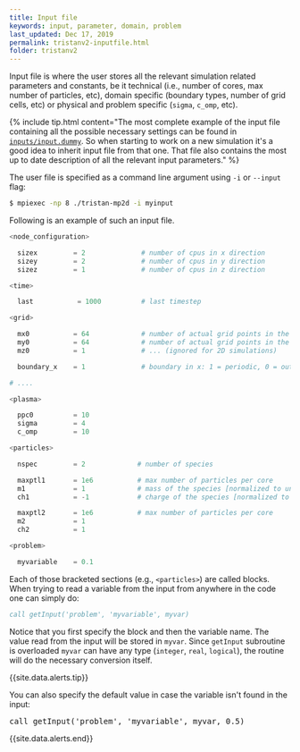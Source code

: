 ```yaml
---
title: Input file
keywords: input, parameter, domain, problem
last_updated: Dec 17, 2019
permalink: tristanv2-inputfile.html
folder: tristanv2
---
```


Input file is where the user stores all the relevant simulation related parameters and constants, be it technical (i.e., number of cores, max number of particles, etc), domain specific (boundary types, number of grid cells, etc) or physical and problem specific (`sigma`, `c_omp`, etc).

{% include tip.html content="The most complete example of the input file containing all the possible necessary settings can be found in [`inputs/input.dummy`](https://github.com/PrincetonUniversity/tristan-v2/blob/master/inputs/input.dummy). So when starting to work on a new simulation it's a good idea to inherit input file from that one. That file also contains the most up to date description of all the relevant input parameters." %}

The user file is specified as a command line argument using `-i` or `--input` flag:
```bash
$ mpiexec -np 8 ./tristan-mp2d -i myinput
```

Following is an example of such an input file.

```python
<node_configuration>

  sizex         = 2              # number of cpus in x direction
  sizey         = 2              # number of cpus in y direction
  sizez         = 1              # number of cpus in z direction

<time>

  last           = 1000          # last timestep

<grid>

  mx0           = 64             # number of actual grid points in the x direction
  my0           = 64             # number of actual grid points in the y direction
  mz0           = 1              # ... (ignored for 2D simulations)

  boundary_x    = 1              # boundary in x: 1 = periodic, 0 = outflow

# ....

<plasma>

  ppc0          = 10
  sigma         = 4
  c_omp         = 10

<particles>

  nspec         = 2             # number of species

  maxptl1       = 1e6           # max number of particles per core
  m1            = 1             # mass of the species [normalized to unit mass]
  ch1           = -1            # charge of the species [normalized to unit mass]

  maxptl2       = 1e6           # max number of particles per core
  m2            = 1
  ch2           = 1

<problem>

  myvariable    = 0.1
```

Each of those bracketed sections (e.g., `<particles>`) are called blocks. When trying to read a variable from the input from anywhere in the code one can simply do:
```fortran
call getInput('problem', 'myvariable', myvar)
```
Notice that you first specify the block and then the variable name. The value read from the input will be stored in `myvar`. Since `getInput` subroutine is overloaded `myvar` can have any type (`integer`, `real`, `logical`), the routine will do the necessary conversion itself.

{{site.data.alerts.tip}}
<p>You can also specify the default value in case the variable isn't found in the input:</p>
<pre>
call getInput('problem', 'myvariable', myvar, 0.5)
</pre>
{{site.data.alerts.end}}
